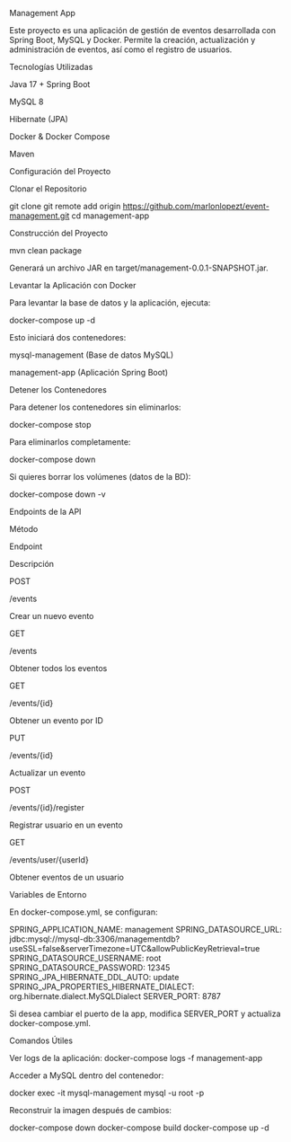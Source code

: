 Management App

Este proyecto es una aplicación de gestión de eventos desarrollada con Spring Boot, MySQL y Docker. Permite la creación, actualización y administración de eventos, así como el registro de usuarios.

Tecnologías Utilizadas

Java 17 + Spring Boot

MySQL 8

Hibernate (JPA)

Docker & Docker Compose

Maven

Configuración del Proyecto

Clonar el Repositorio

git clone git remote add origin https://github.com/marlonlopezt/event-management.git
cd management-app

Construcción del Proyecto

mvn clean package

Generará un archivo JAR en target/management-0.0.1-SNAPSHOT.jar.

Levantar la Aplicación con Docker

Para levantar la base de datos y la aplicación, ejecuta:

docker-compose up -d

Esto iniciará dos contenedores:

mysql-management (Base de datos MySQL)

management-app (Aplicación Spring Boot)

Detener los Contenedores

Para detener los contenedores sin eliminarlos:

docker-compose stop

Para eliminarlos completamente:

docker-compose down

Si quieres borrar los volúmenes (datos de la BD):

docker-compose down -v

Endpoints de la API

Método

Endpoint

Descripción

POST

/events

Crear un nuevo evento

GET

/events

Obtener todos los eventos

GET

/events/{id}

Obtener un evento por ID

PUT

/events/{id}

Actualizar un evento

POST

/events/{id}/register

Registrar usuario en un evento

GET

/events/user/{userId}

Obtener eventos de un usuario

Variables de Entorno

En docker-compose.yml, se configuran:

SPRING_APPLICATION_NAME: management
SPRING_DATASOURCE_URL: jdbc:mysql://mysql-db:3306/managementdb?useSSL=false&serverTimezone=UTC&allowPublicKeyRetrieval=true
SPRING_DATASOURCE_USERNAME: root
SPRING_DATASOURCE_PASSWORD: 12345
SPRING_JPA_HIBERNATE_DDL_AUTO: update
SPRING_JPA_PROPERTIES_HIBERNATE_DIALECT: org.hibernate.dialect.MySQLDialect
SERVER_PORT: 8787

Si desea cambiar el puerto de la app, modifica SERVER_PORT y actualiza docker-compose.yml.

Comandos Útiles

Ver logs de la aplicación: docker-compose logs -f management-app

Acceder a MySQL dentro del contenedor:

docker exec -it mysql-management mysql -u root -p

Reconstruir la imagen después de cambios:

docker-compose down
docker-compose build
docker-compose up -d


